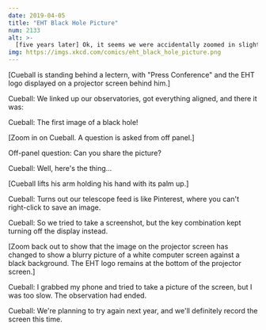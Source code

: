 ```yaml
---
date: 2019-04-05
title: "EHT Black Hole Picture"
num: 2133
alt: >-
  [five years later] Ok, it seems we were accidentally zoomed in slightly too far. But imagine there's a cool-looking twisted accretion disc just outside this black square!
img: https://imgs.xkcd.com/comics/eht_black_hole_picture.png
---
```

[Cueball is standing behind a lectern, with "Press Conference" and the EHT logo displayed on a projector screen behind him.]

Cueball: We linked up our observatories, got everything aligned, and there it was:

Cueball: The first image of a black hole!

[Zoom in on Cueball. A question is asked from off panel.]

Off-panel question: Can you share the picture?

Cueball: Well, here's the thing...

[Cueball lifts his arm holding his hand with its palm up.]

Cueball: Turns out our telescope feed is like Pinterest, where you can't right-click to save an image.

Cueball: So we tried to take a screenshot, but the key combination kept turning off the display instead.

[Zoom back out to show that the image on the projector screen has changed to show a blurry picture of a white computer screen against a black background. The EHT logo remains at the bottom of the projector screen.]

Cueball: I grabbed my phone and tried to take a picture of the screen, but I was too slow. The observation had ended.

Cueball: We're planning to try again next year, and we'll definitely record the screen this time.